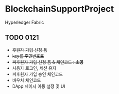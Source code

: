 # BlockchainSupportProject
Hyperledger Fabric

## TODO 0121
- ~~후원자 가입 신청 폼~~
- ~~key를 주민번호로~~
- ~~피후원자 가입 신청 폼 & 체인코드 : **소영**~~
- 사용자 로그인, 세션 유지
- 피후원자 가입 승인 체인코드
- 바우처 체인코드
- DApp 페이지 이동 설정 및 UI
